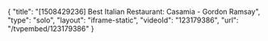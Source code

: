 {
    "title": "[1508429236] Best Italian Restaurant: Casamia - Gordon Ramsay",
    "type": "solo",
    "layout": "iframe-static",
    "videoId": "123179386",
    "url": "\/tvpembed\/123179386"
}